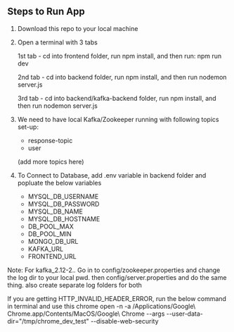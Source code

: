 

## Steps to Run App

1) Download this repo to your local machine

2) Open a terminal with 3 tabs

	1st tab - cd into frontend folder, run npm install, and then run: npm run dev
	
	2nd tab - cd into backend folder, run npm install, and then run nodemon server.js
	
	3rd tab - cd into backend/kafka-backend folder, run npm install, and then run nodemon server.js
	
 
 3) We need to have local Kafka/Zookeeper running with following topics set-up: 
 
 	- response-topic
	- user
	
	(add more topics here)

 4) To Connect to Database, add .env variable in backend folder and popluate the below variables
	- MYSQL_DB_USERNAME
	- MYSQL_DB_PASSWORD
	- MYSQL_DB_NAME
	- MYSQL_DB_HOSTNAME
	- DB_POOL_MAX
	- DB_POOL_MIN
	- MONGO_DB_URL
	- KAFKA_URL
	- FRONTEND_URL

Note: For kafka_2.12-2.*.* Go in to config/zookeeper.properties and change the log dir to your local pwd. then config/server.properties and do the same thing. also create separate log folders for both

If you are getting HTTP_INVALID_HEADER_ERROR, run the below command in terminal and use this chrome
open -n -a /Applications/Google\ Chrome.app/Contents/MacOS/Google\ Chrome --args --user-data-dir="/tmp/chrome_dev_test" --disable-web-security
